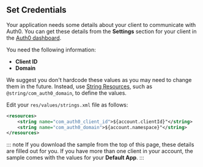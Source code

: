 ## Set Credentials

Your application needs some details about your client to communicate with Auth0. You can get these details from the **Settings** section for your client in the [Auth0 dashboard](${manage_url}/#/).

You need the following information: 

* **Client ID**
* **Domain**

We suggest you don't hardcode these values as you may need to change them in the future. Instead, use [String Resources](https://developer.android.com/guide/topics/resources/string-resource.html), such as `@string/com_auth0_domain`, to define the values. 

Edit your `res/values/strings.xml` file as follows:

```xml
<resources>
    <string name="com_auth0_client_id">${account.clientId}"</string>
    <string name="com_auth0_domain">${account.namespace}"</string>
</resources>
```

::: note
If you download the sample from the top of this page, these details are filled out for you. If you have more than one client in your account, the sample comes with the values for your **Default App**.
:::